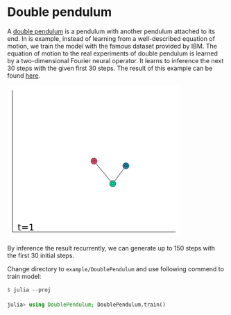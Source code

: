 # Double pendulum

A [double pendulum](https://www.wikiwand.com/en/Double_pendulum) is a pendulum with another pendulum attached to its end.
In is example, instead of learning from a well-described equation of motion,
we train the model with the famous dataset provided by IBM.
The equation of motion to the real experiments of double pendulum is learned by a two-dimensional Fourier neural operator.
It learns to inference the next 30 steps with the given first 30 steps.
The result of this example can be found [here](https://neuraloperators.sciml.ai/dev/assets/notebook/double_pendulum.jl.html).

![](gallery/result.gif)

By inference the result recurrently, we can generate up to 150 steps with the first 30 initial steps.

Change directory to `example/DoublePendulum` and use following commend to train model:

```julia
$ julia --proj

julia> using DoublePendulum; DoublePendulum.train()
```
